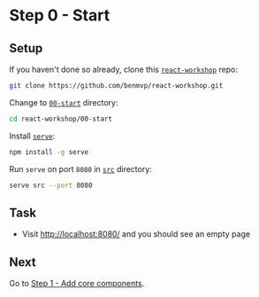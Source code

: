 # Step 0 - Start

## Setup

If you haven't done so already, clone this [`react-workshop`](https://github.com/benmvp/react-workshop) repo:

```sh
git clone https://github.com/benmvp/react-workshop.git
```

Change to [`00-start`](https://github.com/benmvp/react-workshop/tree/master/00-start) directory:

```sh
cd react-workshop/00-start
```

Install [`serve`](https://github.com/tj/serve):

```sh
npm install -g serve
```

Run `serve` on port `8080` in [`src`](src/) directory:

```sh
serve src --port 8080
```

## Task

- Visit [http://localhost:8080/](http://localhost:8080/) and you should see an empty page

## Next

Go to [Step 1 - Add core components](https://github.com/benmvp/react-workshop/tree/master/01-core-components).
